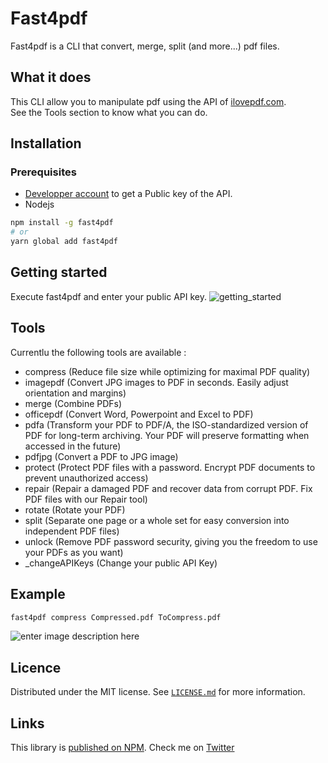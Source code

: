 # Fast4pdf

Fast4pdf is a CLI that convert, merge, split (and more...) pdf files.

## What it does

This CLI allow you to manipulate pdf using the API of [ilovepdf.com](https://www.ilovepdf.com/).  
See the Tools section to know what you can do.

## Installation

### Prerequisites

- [Developper account](https://developer.ilovepdf.com/signup) to get a Public key of the API.
- Nodejs

```bash
npm install -g fast4pdf
# or
yarn global add fast4pdf
```

## Getting started

Execute fast4pdf and enter your public API key.
![getting_started](https://media.giphy.com/media/LbP8wv1unkGJPrvS0N/giphy.gif)

## Tools

Currentlu the following tools are available :

- compress (Reduce file size while optimizing for maximal PDF quality)
- imagepdf (Convert JPG images to PDF in seconds. Easily adjust orientation and margins)
- merge (Combine PDFs)
- officepdf (Convert Word, Powerpoint and Excel to PDF)
- pdfa (Transform your PDF to PDF/A, the ISO-standardized version of PDF for long-term archiving. Your PDF will preserve formatting when accessed in the future)
- pdfjpg (Convert a PDF to JPG image)
- protect (Protect PDF files with a password. Encrypt PDF documents to prevent unauthorized access)
- repair (Repair a damaged PDF and recover data from corrupt PDF. Fix PDF files with our Repair tool)
- rotate (Rotate your PDF)
- split (Separate one page or a whole set for easy conversion into independent PDF files)
- unlock (Remove PDF password security, giving you the freedom to use your PDFs as you want)
- \_changeAPIKeys (Change your public API Key)

## Example

```bash
fast4pdf compress Compressed.pdf ToCompress.pdf
```

![enter image description here](https://media.giphy.com/media/fh8VVN6E7YXNlaWbap/giphy.gif)

## Licence

Distributed under the MIT license. See [`LICENSE.md`](https://github.com/Timeo1210/fast4pdf/blob/master/LICENSE.md) for more information.

## Links

This library is [published on NPM](https://www.npmjs.com/package/fast4pdf).
Check me on [Twitter](https://twitter.com/TimeoBoulhol)

